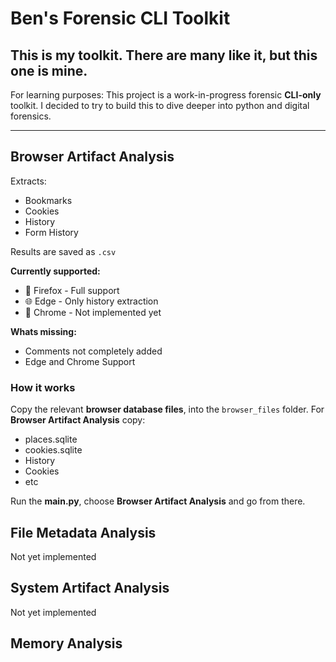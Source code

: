 # Ben's Forensic CLI Toolkit
##  This is my toolkit. There are many like it, but this one is mine.

For learning purposes: This project is a work-in-progress forensic **CLI-only** toolkit.
I decided to try to build this to dive deeper into python and digital forensics.

---

## Browser Artifact Analysis

Extracts:

* Bookmarks
* Cookies
* History
* Form History

Results are saved as ```.csv```

**Currently supported:**

* 🦊 Firefox - Full support
* 🌐 Edge - Only history extraction
* 🛑 Chrome - Not implemented yet

**Whats missing:**

* Comments not completely added
* Edge and Chrome Support

### How it works
Copy the relevant **browser database files**, into the ```browser_files``` folder.
For **Browser Artifact Analysis** copy:
* places.sqlite
* cookies.sqlite
* History
* Cookies
* etc 

Run the **main.py**, choose **Browser Artifact Analysis** and go from there.

## File Metadata Analysis
Not yet implemented

## System Artifact Analysis
Not yet implemented

## Memory Analysis